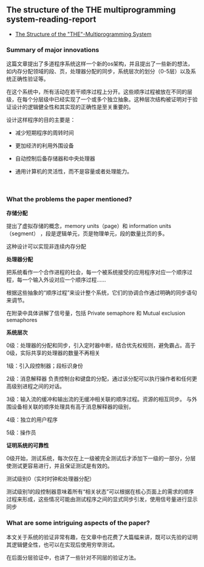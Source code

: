 ##  The structure of the THE multiprogramming system-reading-report

- [The Structure of the "THE"-Multiprogramming System](http://uosis.mif.vu.lt/~liutauras/books/Dijkstra%20-%20The%20structure%20of%20the%20THE%20multiprogramming%20system.pdf)

### Summary of major innovations

这篇文章提出了多道程序系统这样一个新的os架构，并且提出了一些新的想法，如内存分配领域的段、页，处理器分配的同步，系统层次的划分（0-5层）以及系统正确性验证等。

在这个系统中，所有活动在若干顺序过程上分开。这些顺序过程被放在不同的层级，在每个分层级中已经实现了一个或多个独立抽象。这种层次结构被证明对于验证设计的逻辑健全性和其实现的正确性是至关重要的。

设计这样程序的目的主要是：

- 减少短期程序的周转时间

- 更加经济的利用外围设备

- 自动控制后备存储器和中央处理器 

- 通用计算机的灵活性，而不是容量或者处理能力。

  ​

### What the problems the paper mentioned?

**存储分配**

提出了虚拟存储的概念，memory units（page）和 information units （segment） ，段是逻辑单元，页是物理单元，段的数量比页的多。

这种设计可以实现非连续内存分配

**处理器分配**

把系统看作一个合作进程的社会，每一个被系统接受的应用程序对应一个顺序过程，每一个输入外设对应一个顺序过程......

根据这些抽象的“顺序过程”来设计整个系统，它们的协调合作通过明确的同步语句来调节。

在附录中具体讲解了信号量，包括 Private semaphore 和 Mutual exclusion semaphores 

**系统层次**

0级：处理器的分配和同步，引入定时器中断，结合优先权规则，避免霸占。高于0级，实际共享的处理器的数量不再相关

1级：引入段控制器；段标识身份

2级：消息解释器 负责控制台和键盘的分配，通过该分配可以执行操作者和任何更高级别进程之间的对话。

3级：输入流的缓冲和输出流的无缓冲相关联的顺序过程。资源的相互同步。 与外围设备相关联的顺序处理具有高于消息解释器的级别，

4级：独立的用户程序

5级：操作员

**证明系统的可靠性**

0级开始，测试系统，每次仅在上一级被完全测试后才添加下一级的一部分，分层使测试更容易进行，并且保证测试是有效的。

测试级别0（实时时钟和处理器分配）

测试级别1的段控制器意味着所有“相关状态”可以根据在核心页面上的需求的顺序过程来形成，这些情况可能由测试程序之间的显式同步引发，使用信号量进行显示同步



### What are some intriguing aspects of the paper?

本文关于系统的验证非常有趣，在文章中也花费了大篇幅来讲，既可以先验的证明其逻辑健全性，也可以在实现后使用穷举测试。

在后面分层验证中，也讲了一些针对不同层的验证方法。















